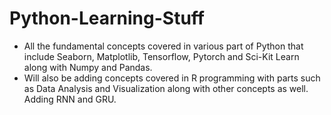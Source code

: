 # Python-Learning-Stuff

- All the fundamental concepts covered in various part of Python that include Seaborn, Matplotlib, Tensorflow, Pytorch and Sci-Kit Learn along with Numpy and Pandas.
- Will also be adding concepts covered in R programming with parts such as Data Analysis and Visualization along with other concepts as well. Adding RNN and GRU.
